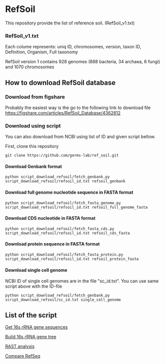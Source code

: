 # RefSoil
This repository provide the list of reference soil. (RefSoil_v1.txt)

### RefSoil_v1.txt
Each colume represents: uniq ID, chromosomes, version, taxon ID, Definition, Organism, Full taxonomy

RefSoil version 1 contains 928 genomes (888 bacteria, 34 archaea, 6 fungi) and 1070 chromosomes

## How to download RefSoil database
### Download from figshare
Probably the easiest way is the go to the following link to download file
https://figshare.com/articles/RefSoil_Database/4362812

### Download using script
You can also download from NCBI using list of ID and given script bellow.

First, clone this repository
```
git clone https://github.com/germs-lab/ref_soil.git
```

#### Download Genbank format
```
python script_download_refsoil/fetch_genbank.py script_download_refsoil/refsoil_id.txt refsoil_genbank
```

#### Download full genome nucleotide sequence in FASTA format
```
python script_download_refsoil/fetch_fasta_genome.py script_download_refsoil/refsoil_id.txt refsoil_full_genome_fasta
```

#### Download CDS nucleotide in FASTA format
```
python script_download_refsoil/fetch_fasta_cds.py script_download_refsoil/refsoil_id.txt refsoil_cds_fasta
```

#### Download protein sequence in FASTA format
```
python script_download_refsoil/fetch_fasta_protein.py script_download_refsoil/refsoil_id.txt refsoil_protein_fasta
```

#### Download single cell genome
NCBI ID of single cell genomes are in the file "sc_id.txt". You can use same script above with the ID-file
```
python script_download_refsoil/fetch_genbank.py script_download_refsoil/sc_id.txt single_cell_genome
```

## List of the script
[Get 16s rRNA gene sequences](https://github.com/germs-lab/ref_soil/tree/master/get_refsoil_16s)

[Build 16s rRNA gene tree](https://github.com/germs-lab/ref_soil/tree/master/script_build_tree)

[RAST analysis](https://github.com/germs-lab/ref_soil/tree/master/refsoil_rast)

[Compare RefSeq](https://github.com/germs-lab/ref_soil/tree/master/compare_refseq)